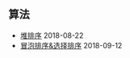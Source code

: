 ## 算法
- [堆排序](https://github.com/oneweekonething/One-Notes/blob/master/2018-08-22-堆排序.md)  2018-08-22
- [冒泡排序&选择排序](https://github.com/oneweekonething/One-Notes/blob/master/2018-09-12-冒泡排序与选择排序.md)  2018-09-12